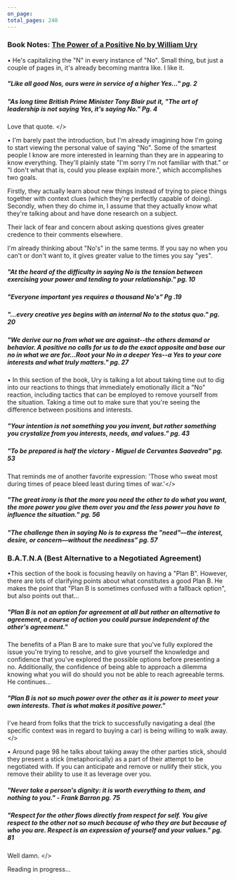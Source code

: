 ```yaml
---
on_page: 
total_pages: 240
---
```

### Book Notes: [The Power of a Positive No by William Ury](https://www.amazon.com/Power-Positive-No-Relationship-Still/dp/0553384260/)

• He's capitalizing the "N" in every instance of "No". Small thing, but just a couple of pages in, it's already becoming mantra like. I like it. 

##### "Like all good Nos, ours were in service of a higher Yes..." pg. 2

##### "As long time British Prime Minister Tony Blair put it, "The art of leadership is not saying Yes, it's saying No." Pg. 4

Love that quote. </>

• I'm barely past the introduction, but I'm already imagining how I'm going to start viewing the personal value of saying "No". Some of the smartest people I know are more interested in learning than they are in appearing to know everything. They'll plainly state "I'm sorry I'm not familiar with that." or "I don't what that is, could you please explain more.", which accomplishes two goals. 

Firstly, they actually learn about new things instead of trying to piece things together with context clues (which they're perfectly capable of doing). Secondly, when they do chime in, I assume that they actually know what they're talking about and have done research on a subject. 

Their lack of fear and concern about asking questions gives greater credence to their comments elsewhere. 

I'm already thinking about "No's" in the same terms. If you say no when you can't or don't want to, it gives greater value to the times you say "yes". 

##### "At the heard of the difficulty in saying No is the tension between exercising your power and tending to your relationship." pg. 10

##### "Everyone important yes requires a thousand No's" Pg .19 

##### "...every creative yes begins with an internal No to the status quo." pg. 20

##### "We derive our no from what we are against--the others demand or behavior. A positive no calls for us to do the exact opposite and base our no in what we are for...Root your No in a deeper Yes--a Yes to your core interests and what truly matters." pg. 27

• In this section of the book, Ury is talking a lot about taking time out to dig into our reactions to things that immediately emotionally illicit a "No" reaction, including tactics that can be employed to remove yourself from the situation. Taking a time out to make sure that you're seeing the difference between positions and interests. 

##### "Your intention is not something you you invent, but rather something you crystalize from you interests, needs, and values." pg. 43

##### "To be prepared is half the victory - Miguel de Cervantes Saavedra" pg. 53

That reminds me of another favorite expression: 'Those who sweat most during times of peace bleed least during times of war.'</>

##### "The great irony is that the more you need the other to do what you want, the more power you give them over you and the less power you have to influence the situation." pg. 56

##### "The challenge then in saying No is to express the "need"––the interest, desire, or concern––without the neediness" pg. 57

### B.A.T.N.A (Best Alternative to a Negotiated Agreement)

•This section of the book is focusing heavily on having a "Plan B". However, there are lots of clarifying points about what constitutes a good Plan B. He makes the point that "Plan B is sometimes confused with a fallback option", but also points out that...

##### "Plan B is not an option for agreement at all but rather an alternative to agreement, a course of action you could pursue independent of the other's agreement."

The benefits of a Plan B are to make sure that you've fully explored the issue you're trying to resolve, and to give yourself the knowledge and confidence that you've explored the possible options before presenting a no. Additionally, the confidence of being able to approach a dilemma knowing what you will do should you not be able to reach agreeable terms. He continues... 

##### "Plan B is not so much power over the other as it is power to meet your own interests. That is what makes it positive power."

I've heard from folks that the trick to successfully navigating a deal (the specific context was in regard to buying a car) is being willing to walk away. </>

• Around page 98 he talks about taking away the other parties stick, should they present a stick (metaphorically) as a part of their attempt to be negotiated with. If you can anticipate and remove or nullify their stick, you remove their ability to use it as leverage over you. 

##### "Never take a person's dignity: it is worth everything to them, and nothing to you." - Frank Barron pg. 75

##### "Respect for the other flows directly from respect for self. You give respect to the other not so much because of who they are but because of who you are. Respect is an expression of yourself and your values." pg. 81

Well damn. </>














Reading in progress...

